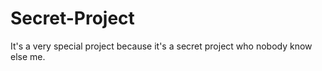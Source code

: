 # Secret-Project
It's a very special project because it's a secret project who nobody know else me.
